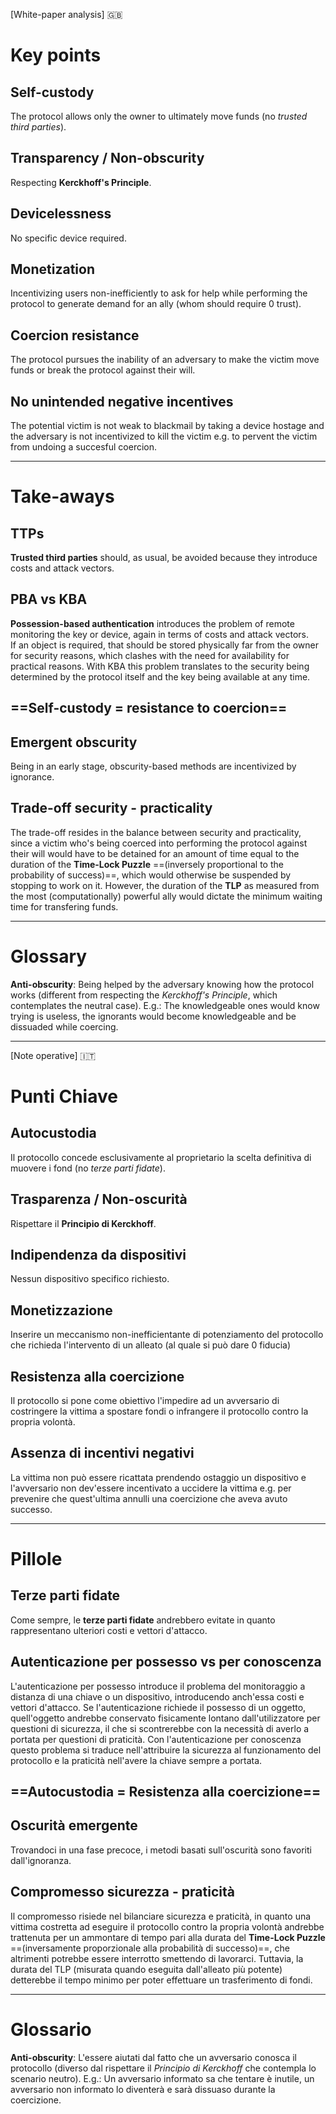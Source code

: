 \[White-paper analysis]
🇬🇧
# Key points

## Self-custody

The protocol allows only the owner to ultimately move funds (no _trusted third parties_).

## Transparency / Non-obscurity

Respecting **Kerckhoff's Principle**.

## Devicelessness

No specific device required.

## Monetization

Incentivizing users non-inefficiently to ask for help while performing the protocol to generate demand for an ally (whom should require 0 trust).

## Coercion resistance

The protocol pursues the inability of an adversary to make the victim move funds or break the protocol against their will.

## No unintended negative incentives

The potential victim is not weak to blackmail by taking a device hostage and the adversary is not incentivized to kill the victim e.g. to pervent the victim from undoing a succesful coercion.


---
# Take-aways

## TTPs

**Trusted third parties** should, as usual, be avoided because they introduce costs and attack vectors.

## PBA vs KBA

**Possession-based authentication** introduces the problem of remote monitoring the key or device, again in terms of costs and attack vectors.  
If an object is required, that should be stored physically far from the owner for security reasons, which clashes with the need for availability for practical reasons. With KBA this problem translates to the security being determined by the protocol itself and the key being available at any time.

## ==Self-custody = resistance to coercion==

## Emergent obscurity

Being in an early stage, obscurity-based methods are incentivized by ignorance.

## Trade-off security - practicality

The trade-off resides in the balance between security and practicality, since a victim who's being coerced into performing the protocol against their will would have to be detained for an amount of time equal to the duration of the **Time-Lock Puzzle** ==(inversely proportional to the probability of success)==, which would otherwise be suspended by stopping to work on it. However, the duration of the **TLP** as measured from the most (computationally) powerful ally would dictate the minimum waiting time for transfering funds.


---
# Glossary

**Anti-obscurity**: Being helped by the adversary knowing how the protocol works (different from respecting the _Kerckhoff's Principle_, which contemplates the neutral case). E.g.: The knowledgeable ones would know trying is useless, the ignorants would become knowledgeable and be dissuaded while coercing.









---
\[Note operative]
🇮🇹
# Punti Chiave

## Autocustodia

Il protocollo concede esclusivamente al proprietario la scelta definitiva di muovere i fond (no _terze parti fidate_).

## Trasparenza / Non-oscurità

Rispettare il **Principio di Kerckhoff**.

## Indipendenza da dispositivi

Nessun dispositivo specifico richiesto.

## Monetizzazione

Inserire un meccanismo non-inefficientante di potenziamento del protocollo che richieda l'intervento di un alleato (al quale si può dare 0 fiducia)

## Resistenza alla coercizione

Il protocollo si pone come obiettivo l'impedire ad un avversario di costringere la vittima a spostare fondi o infrangere il protocollo contro la propria volontà.

## Assenza di incentivi negativi

La vittima non può essere ricattata prendendo ostaggio un dispositivo e l'avversario non dev'essere incentivato a uccidere la vittima e.g. per prevenire che quest'ultima annulli una coercizione che aveva avuto successo.


---
# Pillole

## Terze parti fidate

Come sempre, le **terze parti fidate** andrebbero evitate in quanto rappresentano ulteriori costi e vettori d'attacco.

## Autenticazione per possesso vs per conoscenza

L'autenticazione per possesso introduce il problema del monitoraggio a distanza di una chiave o un dispositivo, introducendo anch'essa costi e vettori d'attacco.
Se l'autenticazione richiede il possesso di un oggetto, quell'oggetto andrebbe conservato fisicamente lontano dall'utilizzatore per questioni di sicurezza, il che si scontrerebbe con la necessità di averlo a portata per questioni di praticità. Con l'autenticazione per conoscenza questo problema si traduce nell'attribuire la sicurezza al funzionamento del protocollo e la praticità nell'avere la chiave sempre a portata.

## ==Autocustodia = Resistenza alla coercizione==

## Oscurità emergente

Trovandoci in una fase precoce, i metodi basati sull'oscurità sono favoriti dall'ignoranza.

## Compromesso sicurezza - praticità

Il compromesso risiede nel bilanciare sicurezza e praticità, in quanto una vittima costretta ad eseguire il protocollo contro la propria volontà andrebbe trattenuta per un ammontare di tempo pari alla durata del **Time-Lock Puzzle** ==(inversamente proporzionale alla probabilità di successo)==, che altrimenti potrebbe essere interrotto smettendo di lavorarci. Tuttavia, la durata del TLP (misurata quando eseguita dall'alleato più potente) detterebbe il tempo minimo per poter effettuare un trasferimento di fondi.

---
# Glossario

**Anti-obscurity**: L'essere aiutati dal fatto che un avversario conosca il protocollo (diverso dal rispettare il _Principio di Kerckhoff_ che contempla lo scenario neutro). E.g.: Un avversario informato sa che tentare è inutile, un avversario non informato lo diventerà e sarà dissuaso durante la coercizione.
